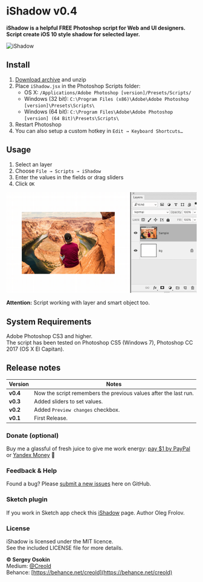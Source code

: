 # iShadow v0.4

**iShadow is a helpful FREE Photoshop script for Web and UI designers.  
Script create iOS 10 style shadow for selected layer.**

![iShadow](images/ishadow.jpg)

## Install

1. [Download archive] and unzip
2. Place `iShadow.jsx` in the Photoshop Scripts folder:
	- OS X: `/Applications/Adobe Photoshop [version]/Presets/Scripts/`
	- Windows (32 bit): `C:\Program Files (x86)\Adobe\Adobe Photoshop [version]\Presets\Scripts\`
	- Windows (64 bit): `C:\Program Files\Adobe\Adobe Photoshop [version] (64 Bit)\Presets\Scripts\`
3. Restart Photoshop
4. You can also setup a custom hotkey in `Edit → Keyboard Shortcuts…`

[Download archive]: https://github.com/creold/iShadow/archive/master.zip

## Usage

1. Select an layer
2. Choose `File → Scripts → iShadow`
3. Enter the values in the fields or drag sliders
4. Click `OK`

![iShadow](images/ishadow-usage.gif)

**Attention:** Script working with layer and smart object too.

## System Requirements

Adobe Photoshop CS3 and higher.  
The script has been tested on Photoshop CS5 (Windows 7), Photoshop CC 2017 (OS X El Capitan).

## Release notes

| Version | Notes |
| --- | --- |
| **v0.4** | Now the script remembers the previous values after the last run. |
| **v0.3** | Added sliders to set values. |
| **v0.2** | Added `Preview changes` checkbox. |
| **v0.1** |  First Release. |

### Donate (optional)
Buy me a glassful of fresh juice to give me work energy: [pay $1 by PayPal] or [Yandex Money] 🙂

[pay $1 by PayPal]: https://paypal.me/osokin/1usd
[Yandex Money]: https://money.yandex.ru/to/410011149615582

### Feedback & Help

Found a bug? Please [submit a new issues](https://github.com/creold/iShadow/issues) here on GitHub.

### Sketch plugin
If you work in Sketch app check this [iShadow] page. Author Oleg Frolov.

[iShadow]: https://github.com/Volorf/iShadow

### License

iShadow is licensed under the MIT licence.  
See the included LICENSE file for more details.

**&copy; Sergey Osokin**   
Medium: [@Creold](medium.com/@creold/)  
Behance: [https://behance.net/creold](https://behance.net/creold) 